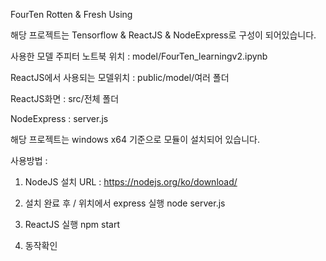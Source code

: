 FourTen Rotten & Fresh Using

해당 프로젝트는 Tensorflow & ReactJS & NodeExpress로 구성이 되어있습니다.

사용한 모델 주피터 노트북 위치 : model/FourTen_learningv2.ipynb

ReactJS에서 사용되는 모델위치 : public/model/여러 폴더

ReactJS화면 : src/전체 폴더

NodeExpress : server.js

해당 프로젝트는 windows x64 기준으로 모듈이 설치되어 있습니다.

사용방법 : 
1. NodeJS 설치
URL : https://nodejs.org/ko/download/

2. 설치 완료 후 / 위치에서 express 실행
node server.js

3. ReactJS 실행
npm start

4. 동작확인